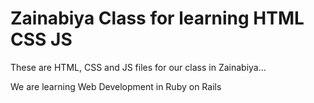 # Zainabiya Class for learning HTML CSS JS

These are HTML, CSS and JS files for our class in Zainabiya...

We are learning Web Development in Ruby on Rails
